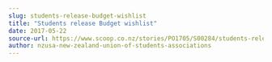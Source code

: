 ```yaml
---
slug: students-release-budget-wishlist
title: "Students release Budget wishlist"
date: 2017-05-22
source-url: https://www.scoop.co.nz/stories/PO1705/S00284/students-release-budget-wishlist.htm
author: nzusa-new-zealand-union-of-students-associations
---
```


